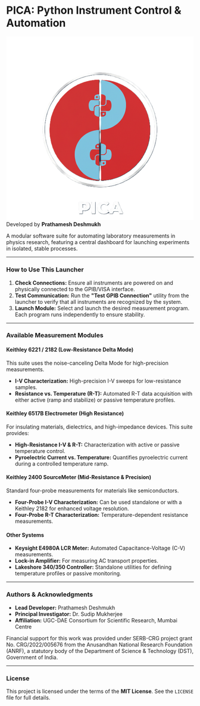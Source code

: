# PICA: Python Instrument Control & Automation
![alt text](_assets/LOGO/PICA_LOGO_NBG.png)
Developed by **Prathamesh Deshmukh**

A modular software suite for automating laboratory measurements in physics research, featuring a central dashboard for launching experiments in isolated, stable processes.

---

### How to Use This Launcher

1.  **Check Connections:** Ensure all instruments are powered on and physically connected to the GPIB/VISA interface.
2.  **Test Communication:** Run the **"Test GPIB Connection"** utility from the launcher to verify that all instruments are recognized by the system.
3.  **Launch Module:** Select and launch the desired measurement program. Each program runs independently to ensure stability.

---

### Available Measurement Modules

#### Keithley 6221 / 2182 (Low-Resistance Delta Mode)

This suite uses the noise-canceling Delta Mode for high-precision measurements.

* **I-V Characterization:** High-precision I-V sweeps for low-resistance samples.
* **Resistance vs. Temperature (R-T):** Automated R-T data acquisition with either active (ramp and stabilize) or passive temperature profiles.

#### Keithley 6517B Electrometer (High Resistance)

For insulating materials, dielectrics, and high-impedance devices. This suite provides:

* **High-Resistance I-V & R-T:** Characterization with active or passive temperature control.
* **Pyroelectric Current vs. Temperature:** Quantifies pyroelectric current during a controlled temperature ramp.

#### Keithley 2400 SourceMeter (Mid-Resistance & Precision)

Standard four-probe measurements for materials like semiconductors.

* **Four-Probe I-V Characterization:** Can be used standalone or with a Keithley 2182 for enhanced voltage resolution.
* **Four-Probe R-T Characterization:** Temperature-dependent resistance measurements.

#### Other Systems
 
* **Keysight E4980A LCR Meter:** Automated Capacitance-Voltage (C-V) measurements.
* **Lock-in Amplifier:** For measuring AC transport properties.
* **Lakeshore 340/350 Controller:** Standalone utilities for defining temperature profiles or passive monitoring.

---

### Authors & Acknowledgments

* **Lead Developer:** Prathamesh Deshmukh
* **Principal Investigator:** Dr. Sudip Mukherjee
* **Affiliation:** UGC-DAE Consortium for Scientific Research, Mumbai Centre

Financial support for this work was provided under SERB-CRG project grant No. CRG/2022/005676 from the Anusandhan National Research Foundation (ANRF), a statutory body of the Department of Science & Technology (DST), Government of India.

---

### License

This project is licensed under the terms of the **MIT License**. See the `LICENSE` file for full details.
